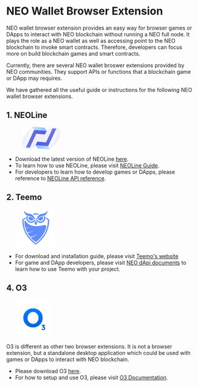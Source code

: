 # NEO Wallet Browser Extension
NEO wallet browser extension provides an easy way for browser games or DApps to interact with NEO blockchain without running a NEO full node. It plays the role as a NEO wallet as well as accessing point to the NEO blockchain to invoke smart contracts. Therefore, developers can focus more on build blockchain games and smart contracts.

Currently, there are several NEO wallet broswer extensions provided by NEO communities. They support APIs or functions that a blockchain game or DApp may requires. 

We have gathered all the useful guide or instructions for the following NEO wallet browser extensions. 

## 1. NEOLine
&emsp;&emsp;&emsp;<img src="./images/neoLine-logo.png" alt="neoLine logo" height="60">
* Download the latest version of NEOLine [here]().
* To learn how to use NEOLine, please visit [NEOLine Guide]().
* For developers to learn how to develop games or DApps, please reference to [NEOLine API reference]().

## 2. Teemo
&emsp;&emsp;<img src="./images/teemo-logo.png" alt="teemo logo" height="100">
* For download and installation guide, please visit [Teemo's website](https://teemo.nel.group/index.html)
* For game and DApp developers, please visit [NEO dApi documents](https://dapi.nel.group/en/#neo-dapi-introduction) to learn how to use Teemo with your project.

## 4. O3
&emsp;&emsp;<img src="./images/o3-logo.png" alt="neoLine logo" height="100">

O3 is different as other two browser extensions. It is not a browser extension, but a standalone desktop application which could be used with games or DApps to interact with NEO blockchain. 
* Please download O3 [here](https://o3.network/).
* For how to setup and use O3, please visit [O3 Documentation](https://docs.o3.network/neoDapi/).
